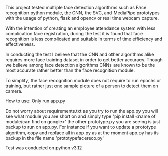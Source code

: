 This project tested multiple face detection algorithms such as Face recognition python module, the CNN, the SVC, and MediaPipe prototypes with the usage of python, flask and opencv or real time webcam capture.

With the intention of creating an employee attendance system with less complication face registration, during the test it is found that face recognition is less complicated and suitable in terms of time efficiency and effectiveness.

In conducting the test I believe that the CNN and other algorithms alike requires more face training dataset in order to get better accuracy. Though we believe among face detection algorithms CNNs are known to be the most accurate rather better than the face recognition module.

To simplify, the face recognition module does not require to run epochs or training, but rather just one sample picture of a person to detect them on camera.


How to use:
Only run app.py

Do not worry about requirements.txt as you try to run the app.py you will see what module you are short on and simply type 'pip install <name of module/can find on google>'
the other prototype.py you are seeing is just backup to run on app.py. For instance if you want to update a prototype algorithm, copy and replace all in app.py as at the moment app.py has its backup in the file name 'prototypefacereco.py'

Test was conducted on python v3.12
